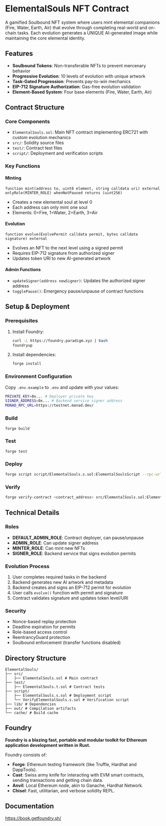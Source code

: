 # ElementalSouls NFT Contract

A gamified Soulbound NFT system where users mint elemental companions (Fire, Water, Earth, Air) that evolve through completing real-world and on-chain tasks. Each evolution generates a UNIQUE AI-generated image while maintaining the core elemental identity.

## Features

- **Soulbound Tokens**: Non-transferable NFTs to prevent mercenary behavior
- **Progressive Evolution**: 10 levels of evolution with unique artwork
- **Task-Gated Progression**: Prevents pay-to-win mechanics
- **EIP-712 Signature Authorization**: Gas-free evolution validation
- **Element-Based System**: Four base elements (Fire, Water, Earth, Air)

## Contract Structure

### Core Components
- `ElementalSouls.sol`: Main NFT contract implementing ERC721 with custom evolution mechanics
- `src/`: Solidity source files
- `test/`: Contract test files
- `script/`: Deployment and verification scripts

### Key Functions

#### Minting
```solidity
function mint(address to, uint8 element, string calldata uri) external onlyRole(MINTER_ROLE) whenNotPaused returns (uint256)
```
- Creates a new elemental soul at level 0
- Each address can only mint one soul
- Elements: 0=Fire, 1=Water, 2=Earth, 3=Air

#### Evolution
```solidity
function evolve(EvolvePermit calldata permit, bytes calldata signature) external
```
- Evolves an NFT to the next level using a signed permit
- Requires EIP-712 signature from authorized signer
- Updates token URI to new AI-generated artwork

#### Admin Functions
- `updateSigner(address newSigner)`: Updates the authorized signer address
- `togglePause()`: Emergency pause/unpause of contract functions

## Setup & Deployment

### Prerequisites
1. Install Foundry:
   ```bash
   curl -L https://foundry.paradigm.xyz | bash
   foundryup
   ```

2. Install dependencies:
   ```bash
   forge install
   ```

### Environment Configuration
Copy `.env.example` to `.env` and update with your values:
```bash
PRIVATE_KEY=0x... # Deployer private key
SIGNER_ADDRESS=0x... # Backend service signer address
MONAD_RPC_URL=https://testnet.monad.dev/
```

### Build
```bash
forge build
```

### Test
```bash
forge test
```

### Deploy
```bash
forge script script/ElementalSouls.s.sol:ElementalSoulsScript --rpc-url $MONAD_RPC_URL --broadcast
```

### Verify
```bash
forge verify-contract <contract_address> src/ElementalSouls.sol:ElementalSouls --chain-id <monad_chain_id> --constructor-args $(cast abi-encode "constructor(address)" $SIGNER_ADDRESS)
```

## Technical Details

### Roles
- **DEFAULT_ADMIN_ROLE**: Contract deployer, can pause/unpause
- **ADMIN_ROLE**: Can update signer address
- **MINTER_ROLE**: Can mint new NFTs
- **SIGNER_ROLE**: Backend service that signs evolution permits

### Evolution Process
1. User completes required tasks in the backend
2. Backend generates new AI artwork and metadata
3. Backend creates and signs an EIP-712 permit for evolution
4. User calls `evolve()` function with permit and signature
5. Contract validates signature and updates token level/URI

### Security
- Nonce-based replay protection
- Deadline expiration for permits
- Role-based access control
- ReentrancyGuard protection
- Soulbound enforcement (transfer functions disabled)

## Directory Structure
```
ElementalSouls/
├── src/
│   ├── ElementalSouls.sol # Main contract
├── test/
│   ├── ElementalSouls.t.sol # Contract tests
├── script/
│   ├── ElementalSouls.s.sol # Deployment script
│   └── VerifyElementalSouls.s.sol # Verification script
├── lib/ # Dependencies
├── out/ # Compilation artifacts
└── cache/ # Build cache
```

## Foundry

**Foundry is a blazing fast, portable and modular toolkit for Ethereum application development written in Rust.**

Foundry consists of:

- **Forge**: Ethereum testing framework (like Truffle, Hardhat and DappTools).
- **Cast**: Swiss army knife for interacting with EVM smart contracts, sending transactions and getting chain data.
- **Anvil**: Local Ethereum node, akin to Ganache, Hardhat Network.
- **Chisel**: Fast, utilitarian, and verbose solidity REPL.

## Documentation

https://book.getfoundry.sh/
